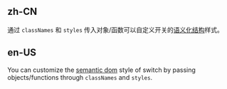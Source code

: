 ## zh-CN

通过 `classNames` 和 `styles` 传入对象/函数可以自定义开关的[语义化结构](#semantic-dom)样式。

## en-US

You can customize the [semantic dom](#semantic-dom) style of switch by passing objects/functions through `classNames` and `styles`.
